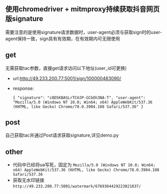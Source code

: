 ## 使用chromedriver + mitmproxy持续获取抖音网页版signature
需要注意的是使用signature请求数据时，user-agent必须与获取sign时的user-agent保持一致，sign具有有效期，在有效期内可无限使用

## get
无需获取tac参数，直接get请求访问以下地址(user_id可更换)
- url:http://49.233.200.77:5001/sign/100000483090/
- response:

    `{
        "signature": "c0D5KBASLrTCHJP-GCbOh3NA-T",
        "user-agent": "Mozilla/5.0 (Windows NT 10.0; Win64; x64) AppleWebKit/537.36 (KHTML, like Gecko) Chrome/78.0.3904.108 Safari/537.36"
    }`
## post
自己获取tac并通过Post请求获取signature,详见demo.py

## other
- 代码中已经将ua写死，固定为
`Mozilla/5.0 (Windows NT 10.0; Win64; x64) AppleWebKit/537.36 (KHTML, like Gecko) Chrome/78.0.3904.108 Safari/537.36`
- 获取无水印链接
`http://49.233.200.77:5001/watermark/6769364429223021837/`